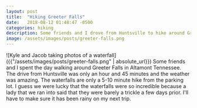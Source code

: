```yaml
---
layout: post
title:  "Hiking Greeter Falls"
date:   2018-08-12 01:48:47 -0500
categories: hiking
description: Some friends and I drove from Huntsville to hike around Greeter Falls in Altamont Tennessee.
image: /assets/images/posts/greeter-falls.png
---
```


![Kyle and Jacob taking photos of a waterfall]({{"/assets/images/posts/greeter-falls.png" | absolute_url}})
Some friends and I spent the day walking around Greeter Falls in Altamont Tennessee. The drive from Huntsville was only an hour and 45 minutes and the weather was amazing. The waterfalls are only a 5-10 minute hike from the parking lot. I guess we were lucky that the waterfalls were so incredible because a lady that we ran into said that they were barely a trickle a few days prior. I'll have to make sure it has been rainy on my next trip.